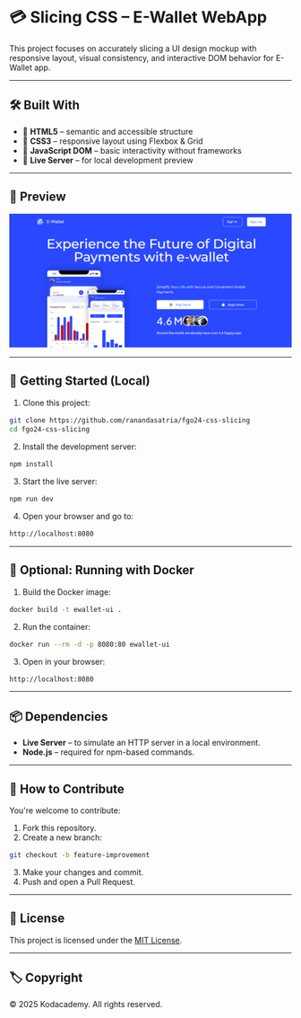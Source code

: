 # 💳 Slicing CSS – E-Wallet WebApp

This project focuses on accurately slicing a UI design mockup with responsive layout, visual consistency, and interactive DOM behavior for E-Wallet app.

---

## 🛠️ Built With

- 🧱 **HTML5** – semantic and accessible structure  
- 🎨 **CSS3** – responsive layout using Flexbox & Grid  
- 📜 **JavaScript DOM** – basic interactivity without frameworks  
- 🔄 **Live Server** – for local development preview

---

## 📸 Preview

![E-Wallet App Preview](src/preview.png)

---

## 🚀 Getting Started (Local)

1. Clone this project:
```bash
git clone https://github.com/ranandasatria/fgo24-css-slicing
cd fgo24-css-slicing
```

2. Install the development server:
```bash
npm install
```

3. Start the live server:
```bash
npm run dev
```

4. Open your browser and go to:
```bash
http://localhost:8080
```


---

## 🐳 Optional: Running with Docker


1. Build the Docker image:
```bash
docker build -t ewallet-ui .
```

2. Run the container:
```bash
docker run --rm -d -p 8080:80 ewallet-ui
```

3. Open in your browser:
```bash
http://localhost:8080
```

---

## 📦 Dependencies

- **Live Server** – to simulate an HTTP server in a local environment.
- **Node.js** – required for npm-based commands.

---

## 🤝 How to Contribute

You're welcome to contribute:

1. Fork this repository.
2. Create a new branch:
```bash
git checkout -b feature-improvement
```
3. Make your changes and commit.
4. Push and open a Pull Request.

---

## 📄 License

This project is licensed under the [MIT License](LICENSE).

---

## 🏷️ Copyright

&copy; 2025 Kodacademy. All rights reserved.
